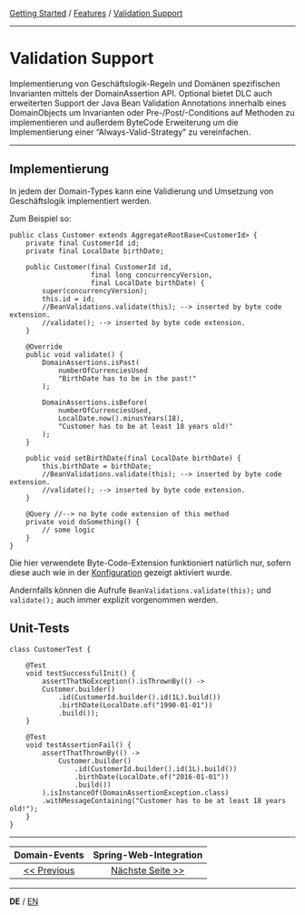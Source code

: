 [Getting Started](../index_de.md) / [Features](../guides/features_de.md) / [Validation Support](validation_support_de.md)

---

# Validation Support
Implementierung von Geschäftslogik-Regeln und Domänen spezifischen Invarianten mittels der DomainAssertion API. 
Optional bietet DLC auch erweiterten Support der Java Bean Validation Annotations innerhalb eines DomainObjects um 
Invarianten oder Pre-/Post/-Conditions auf Methoden zu implementieren und außerdem ByteCode Erweiterung um die 
Implementierung einer “Always-Valid-Strategy” zu vereinfachen.

---

## Implementierung
In jedem der Domain-Types kann eine Validierung und Umsetzung von Geschäftslogik implementiert werden.

Zum Beispiel so:
```
public class Customer extends AggregateRootBase<CustomerId> {
    private final CustomerId id;
    private final LocalDate birthDate;
    
    public Customer(final CustomerId id,
                    final long concurrencyVersion,
                    final LocalDate birthDate) {
        super(concurrencyVersion);
        this.id = id;
        //BeanValidations.validate(this); --> inserted by byte code extension.
        //validate(); --> inserted by byte code extension.
    }
    
    @Override
    public void validate() {
        DomainAssertions.isPast(
            numberOfCurrenciesUsed
            "BirthDate has to be in the past!"
        );
        
        DomainAssertions.isBefore(
            numberOfCurrenciesUsed,
            LocalDate.now().minusYears(18),
            "Customer has to be at least 18 years old!"
        );
    }
    
    public void setBirthDate(final LocalDate birthDate) {
        this.birthDate = birthDate;
        //BeanValidations.validate(this); --> inserted by byte code extension.
        //validate(); --> inserted by byte code extension.
    }
    
    @Query //--> no byte code extension of this method
    private void doSomething() {
        // some logic
    }
}
```

Die hier verwendete Byte-Code-Extension funktioniert natürlich nur, sofern diese
auch wie in der [Konfiguration](../guides/configuration_de.md) gezeigt aktiviert wurde.

Andernfalls können die Aufrufe `BeanValidations.validate(this);` und `validate();` 
auch immer explizit vorgenommen werden.

## Unit-Tests
```
class CustomerTest {
    
    @Test
    void testSuccessfulInit() {
        assertThatNoException().isThrownBy(() -> 
        Customer.builder()
            .id(CustomerId.builder().id(1L).build())
            .birthDate(LocalDate.of("1990-01-01"))
            .build());
    }
    
    @Test
    void testAssertionFail() {
        assertThatThrownBy(() -> 
            Customer.builder()
                .id(CustomerId.builder().id(1L).build())
                .birthDate(LocalDate.of("2016-01-01"))
                .build())
        ).isInstanceOf(DomainAssertionException.class)
        .withMessageContaining("Customer has to be at least 18 years old!");
    }
}
```
---

|            **Domain-Events**             |           **Spring-Web-Integration**            |
|:----------------------------------------:|:-----------------------------------------------:|
| [<< Previous](domain_events_de.md) | [Nächste Seite >>](spring_web_integration_de.md) |

---

**DE** / [EN](../../english/features/validation_support_en.md)
